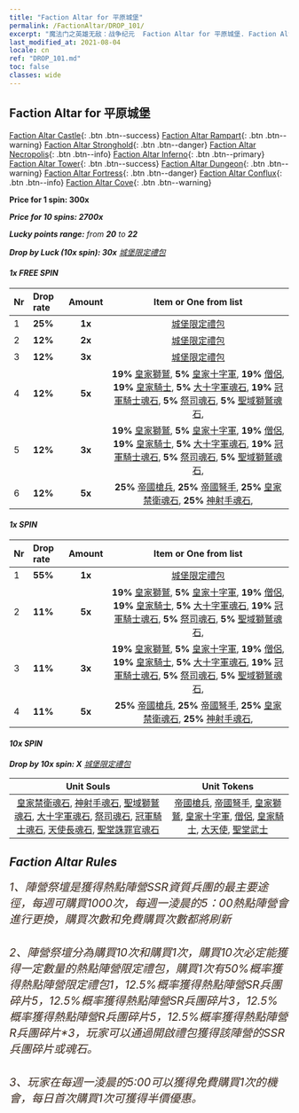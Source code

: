```yaml
---
title: "Faction Altar for 平原城堡"
permalink: /FactionAltar/DROP_101/
excerpt: "魔法门之英雄无敌：战争纪元  Faction Altar for 平原城堡. Faction Altar is the primary method for obtaining SSR units from the popular faction. Limited to 1,000 purchases each week. The popular faction changes at 05:00 every Monday. Purchase attempts and free purchase attempts will also reset then."
last_modified_at: 2021-08-04
locale: cn
ref: "DROP_101.md"
toc: false
classes: wide
---
```


##  Faction Altar for **平原城堡**

  [Faction Altar Castle](/cn/FactionAltar/DROP_101/){: .btn .btn--success} [Faction Altar Rampart](/cn/FactionAltar/DROP_102/){: .btn .btn--warning} [Faction Altar Stronghold](/cn/FactionAltar/DROP_103/){: .btn .btn--danger} [Faction Altar Necropolis](/cn/FactionAltar/DROP_104/){: .btn .btn--info} [Faction Altar Inferno](/cn/FactionAltar/DROP_105/){: .btn .btn--primary} [Faction Altar Tower](/cn/FactionAltar/DROP_106/){: .btn .btn--success} [Faction Altar Dungeon](/cn/FactionAltar/DROP_107/){: .btn .btn--warning} [Faction Altar Fortress](/cn/FactionAltar/DROP_108/){: .btn .btn--danger} [Faction Altar Conflux](/cn/FactionAltar/DROP_109/){: .btn .btn--info} [Faction Altar Cove](/cn/FactionAltar/DROP_112/){: .btn .btn--warning} 

  **Price for 1 spin: 300x** <i class="fas fa-gem"/>

  **Price for 10 spins: 2700x** <i class="fas fa-gem"/>

  **Lucky points range:** from **20** to **22**

  **Drop by Luck (10x spin): 30x** [城堡限定禮包](/cn/Items/con_2139/)

####  1x FREE SPIN 

  |    Nr    |  Drop rate  |  Amount   |   Item or One from list  |
  |:---------|:------------|:---------:|:------------------------:|
  | 1 | **25%** | **1x** | [城堡限定禮包](/cn/Items/con_2139/) |
  | 2 | **12%** | **2x** | [城堡限定禮包](/cn/Items/con_2139/) |
  | 3 | **12%** | **3x** | [城堡限定禮包](/cn/Items/con_2139/) |
  | 4 | **12%** | **5x** |  **19%** [皇家獅鷲](/cn/Items/unt_192/),  **5%** [皇家十字軍](/cn/Items/unt_193/),  **19%** [僧侶](/cn/Items/unt_194/),  **19%** [皇家騎士](/cn/Items/unt_195/),  **5%** [大十字軍魂石](/cn/Items/unt_285/),  **19%** [冠軍騎士魂石](/cn/Items/unt_287/),  **5%** [祭司魂石](/cn/Items/unt_286/),  **5%** [聖域獅鷲魂石](/cn/Items/unt_284/),  |
  | 5 | **12%** | **3x** |  **19%** [皇家獅鷲](/cn/Items/unt_192/),  **5%** [皇家十字軍](/cn/Items/unt_193/),  **19%** [僧侶](/cn/Items/unt_194/),  **19%** [皇家騎士](/cn/Items/unt_195/),  **5%** [大十字軍魂石](/cn/Items/unt_285/),  **19%** [冠軍騎士魂石](/cn/Items/unt_287/),  **5%** [祭司魂石](/cn/Items/unt_286/),  **5%** [聖域獅鷲魂石](/cn/Items/unt_284/),  |
  | 6 | **12%** | **5x** |  **25%** [帝國槍兵](/cn/Items/unt_190/),  **25%** [帝國弩手](/cn/Items/unt_191/),  **25%** [皇家禁衛魂石](/cn/Items/unt_282/),  **25%** [神射手魂石](/cn/Items/unt_283/),  |


####  1x SPIN 

  |    Nr    |  Drop rate  |  Amount   |   Item or One from list  |
  |:---------|:------------|:---------:|:------------------------:|
  | 1 | **55%** | **1x** | [城堡限定禮包](/cn/Items/con_2139/) |
  | 2 | **11%** | **5x** |  **19%** [皇家獅鷲](/cn/Items/unt_192/),  **5%** [皇家十字軍](/cn/Items/unt_193/),  **19%** [僧侶](/cn/Items/unt_194/),  **19%** [皇家騎士](/cn/Items/unt_195/),  **5%** [大十字軍魂石](/cn/Items/unt_285/),  **19%** [冠軍騎士魂石](/cn/Items/unt_287/),  **5%** [祭司魂石](/cn/Items/unt_286/),  **5%** [聖域獅鷲魂石](/cn/Items/unt_284/),  |
  | 3 | **11%** | **3x** |  **19%** [皇家獅鷲](/cn/Items/unt_192/),  **5%** [皇家十字軍](/cn/Items/unt_193/),  **19%** [僧侶](/cn/Items/unt_194/),  **19%** [皇家騎士](/cn/Items/unt_195/),  **5%** [大十字軍魂石](/cn/Items/unt_285/),  **19%** [冠軍騎士魂石](/cn/Items/unt_287/),  **5%** [祭司魂石](/cn/Items/unt_286/),  **5%** [聖域獅鷲魂石](/cn/Items/unt_284/),  |
  | 4 | **11%** | **5x** |  **25%** [帝國槍兵](/cn/Items/unt_190/),  **25%** [帝國弩手](/cn/Items/unt_191/),  **25%** [皇家禁衛魂石](/cn/Items/unt_282/),  **25%** [神射手魂石](/cn/Items/unt_283/),  |


####  10x SPIN 

  **Drop by 10x spin: X** [城堡限定禮包](/cn/Items/con_2139/)

  |    Unit Souls    |  Unit Tokens  |
  |:----------------:|:-------------:|
  | [皇家禁衛魂石](/cn/Items/unt_282/), [神射手魂石](/cn/Items/unt_283/), [聖域獅鷲魂石](/cn/Items/unt_284/), [大十字軍魂石](/cn/Items/unt_285/), [祭司魂石](/cn/Items/unt_286/), [冠軍騎士魂石](/cn/Items/unt_287/), [天使長魂石](/cn/Items/unt_288/), [聖堂誅罪官魂石](/cn/Items/unt_289/) | [帝國槍兵](/cn/Items/unt_190/), [帝國弩手](/cn/Items/unt_191/), [皇家獅鷲](/cn/Items/unt_192/), [皇家十字軍](/cn/Items/unt_193/), [僧侶](/cn/Items/unt_194/), [皇家騎士](/cn/Items/unt_195/), [大天使](/cn/Items/unt_196/), [聖堂武士](/cn/Items/unt_197/) |



## Faction Altar Rules

  <span style="color: #3c2a1e;font-size:20px">1、陣營祭壇是獲得熱點陣營SSR資質兵團的最主要途徑，每週可購買1000次，每週一淩晨的5：00熱點陣營會進行更換，購買次數和免費購買次數都將刷新</span><br/>

<br/>  <span style="color: #3c2a1e;font-size:20px">2、陣營祭壇分為購買10次和購買1次，購買10次必定能獲得一定數量的熱點陣營限定禮包，購買1次有50%概率獲得熱點陣營限定禮包*1，12.5%概率獲得熱點陣營SR兵團碎片*5，12.5%概率獲得熱點陣營SR兵團碎片*3，12.5%概率獲得熱點陣營R兵團碎片*5，12.5%概率獲得熱點陣營R兵團碎片*3，玩家可以通過開啟禮包獲得該陣營的SSR兵團碎片或魂石。</span>

<br/>  <span style="color: #3c2a1e;font-size:20px">3、玩家在每週一淩晨的5:00可以獲得免費購買1次的機會，每日首次購買1次可獲得半價優惠。</span><br/>

<br/>